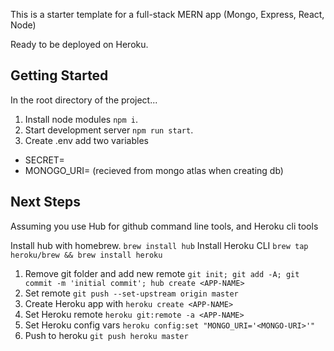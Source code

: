 ﻿This is a starter template for a full-stack MERN app
(Mongo, Express, React, Node)

Ready to be deployed on Heroku.

## Getting Started

In the root directory of the project...

1. Install node modules `npm i`.
2. Start development server `npm run start`.
3. Create .env add two variables

- SECRET=<SECRET-GOES-HERE>
- MONOGO_URI=<MONGO-URI-GOES-HERE> (recieved from mongo atlas when creating db)

## Next Steps

Assuming you use Hub for github command line tools, and Heroku cli tools

Install hub with homebrew. `brew install hub`
Install Heroku CLI `brew tap heroku/brew && brew install heroku`

<!-- Docs at https://hub.github.com/ -->

1. Remove git folder and add new remote
   `git init; git add -A; git commit -m 'initial commit'; hub create <APP-NAME>`
2. Set remote `git push --set-upstream origin master`
3. Create Heroku app with `heroku create <APP-NAME>`
4. Set Heroku remote `heroku git:remote -a <APP-NAME>`
5. Set Heroku config vars `heroku config:set "MONGO_URI='<MONGO-URI>'"`
6. Push to heroku `git push heroku master`
